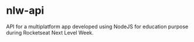 # nlw-api
API for a multiplatform app developed using NodeJS for education purpose during Rocketseat Next Level Week. 
